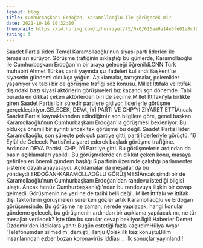 ```yaml
--- 
layout: blog
title: Cumhurbaşkanı Erdoğan, Karamollaoğlu ile görüşecek mi?
date: 2021-10-16 10:32:00
thumbnail: https://i4.hurimg.com/i/hurriyet/75/0x0/616aa9a14e3fe01a8cf91329.jpg
rating: 5
---
```

Saadet Partisi lideri Temel Karamollaoğlu'nun siyasi parti liderleri ile temasları sürüyor. Görüşme trafiğinin sıklaştığı bu günlerde, Karamollaoğlu ile Cumhurbaşkanı Erdoğan'ın bir araya geleceği öğrenildi.CNN Türk muhabiri Ahmet Türkeş canlı yayında şu ifadeleri kullandı:Başkent'te siyasetin gündemi oldukça yoğun. Açıklamalar, tartışmalar, polemikler yaşanıyor ve tabii bir de görüşme trafiği söz konusu. Millet İttifakı ve ittifak dışındaki bazı siyasi aktörlerin görüşmeleri hız kazandı son dönemde. Tabii burada en dikkat çeken aktörlerden biri de seçime Millet İttifakı'yla birlikte giren Saadet Partisi bir süredir partilere gidiyor, liderlerle görüşme gerçekleştiriyor.GELECEK, DEVA, İYİ PARTİ VE CHP'Yİ ZİYARET ETTİAncak Saadet Partisi kaynaklarından edindiğimiz son bilgilere göre, genel başkan Karamollaoğlu'nun Cumhurbaşkanı Erdoğan'la görüşmesi bekleniyor. Bu oldukça önemli bir ayrıntı ancak tek görüşme bu değil. Saadet Partisi lideri Karamollaoğlu, son süreçte pek çok partiye gitti, parti liderleriyle görüştü. 16 Eylül'de Gelecek Partisi'ni ziyaret ederek başladı görüşme trafiğine. Ardından DEVA Partisi, CHP, İYİ Parti'ye gitti. Bu görüşmelerin ardından da basın açıklamaları yapıldı. Bu görüşmelerde en dikkat çeken konu, masaya getirilen en önemli gündem başlığı 6 partinin üzerinde çalıştığı parlamenter sisteme dayalı anayasaydı. Açıklamalar da mesajlar da bu yöndeydi.ERDOĞAN-KARAMOLLAOĞLU GÖRÜŞMESİAncak şimdi bir de Karamollaoğlu'nun Cumhurbaşkanı Erdoğan'dan randevu istediği bilgisi ulaştı. Ancak henüz Cumhurbaşkanlığı'ndan bu randevuya ilişkin bir cevap gelmedi. Görüşmenin ne yeri ne de tarihi belli değil. Millet İttifakı ve ittifak dışı faktörlerin görüşmeleri sürerken gözler artık Karamollaoğlu ve Erdoğan görüşmesinde. Bu görüşme ne zaman, nerede yapılacak, hangi konular gündeme gelecek, bu görüşmenin ardından bir açıklama yapılacak mı, ne tür mesajlar verilecek? İşte tüm bu sorular cevap bekliyor.İlgili Haberler:Demet Özdemir'den iddialara yanıt: Bugün estetiği fazla kaçırdımHülya Avşar 'Telefonumdan silmedim' demişti, Tanju Çolak ilk kez konuştuBilim insanlarından ezber bozan koronavirüs iddiası... İlk sonuçlar yayınlandı!